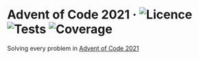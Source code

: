 # Advent of Code 2021 &middot; ![Licence](https://img.shields.io/badge/licence-MIT-blue.svg) ![Tests](https://github.com/mymoomin/AdventofCode2021/actions/workflows/tests.yaml/badge.svg) ![Coverage](https://img.shields.io/badge/coverage-100%25-34D058.svg?logo=github) 

Solving every problem in [Advent of Code 2021](https://adventofcode.com/2021)